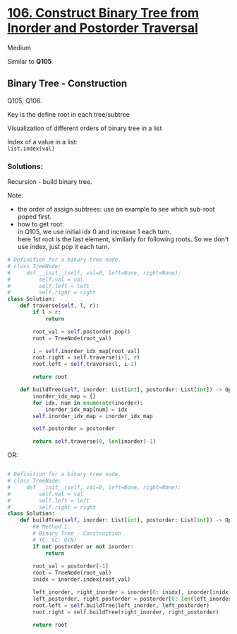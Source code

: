 # [106. Construct Binary Tree from Inorder and Postorder Traversal](https://leetcode.com/problems/construct-binary-tree-from-inorder-and-postorder-traversal/?envType=study-plan-v2&envId=top-interview-150)

Medium

Similar to **Q105**

## Binary Tree - Construction
Q105, Q106.

Key is the define root in each tree/subtree

Visualization of different orders of binary tree in a list

Index of a value in a list:\
`list.index(val)`

### Solutions:

Recursion - build binary tree.

Note:
- the order of assign subtrees: use an example to see which sub-root poped first.
- how to get root:\
  in Q105, we use initial idx 0 and increase 1 each turn.\
  here 1st root is the last element, similarly for following roots. So we don't use index, just pop it each turn.

```python
# Definition for a binary tree node.
# class TreeNode:
#     def __init__(self, val=0, left=None, right=None):
#         self.val = val
#         self.left = left
#         self.right = right
class Solution:
    def traverse(self, l, r):
        if l > r:
            return

        root_val = self.postorder.pop()
        root = TreeNode(root_val)

        i = self.inorder_idx_map[root_val]
        root.right = self.traverse(i+1, r)
        root.left = self.traverse(l, i-1)

        return root

    def buildTree(self, inorder: List[int], postorder: List[int]) -> Optional[TreeNode]:
        inorder_idx_map = {}
        for idx, num in enumerate(inorder):
            inorder_idx_map[num] = idx
        self.inorder_idx_map = inorder_idx_map

        self.postorder = postorder

        return self.traverse(0, len(inorder)-1)

```

OR:
```python

# Definition for a binary tree node.
# class TreeNode:
#     def __init__(self, val=0, left=None, right=None):
#         self.val = val
#         self.left = left
#         self.right = right
class Solution:
    def buildTree(self, inorder: List[int], postorder: List[int]) -> Optional[TreeNode]:
        ## Method 1:
        # Binary Tree - Construction
        # TC, SC: O(N)
        if not postorder or not inorder:
            return
        
        root_val = postorder[-1]
        root = TreeNode(root_val)
        inidx = inorder.index(root_val)

        left_inorder, right_inorder = inorder[0: inidx], inorder[inidx+1: ]
        left_postorder, right_postorder = postorder[0: len(left_inorder)], postorder[len(left_inorder): -1]
        root.left = self.buildTree(left_inorder, left_postorder)
        root.right = self.buildTree(right_inorder, right_postorder)

        return root

```

